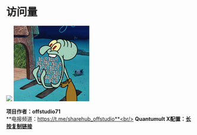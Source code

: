# 访问量

![](https://profile-counter.glitch.me/offstudio71_QuantumultX/count.svg)
![图片描述](https://github.com/offstudio71/QuantumultX/blob/main/icon/tx.jpg)

**项目作者：offstudio71**<br/>
**电报频道：https://t.me/sharehub_offstudio**<br/>
**Quantumult X配置：[长按复制链接](https://ghproxy.com/https://raw.githubusercontent.com/chxm1023/Script_X/main/Quantumult_X.conf)**<br/>
